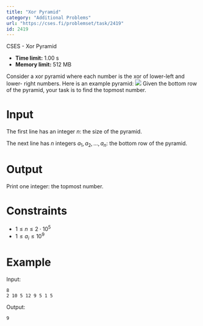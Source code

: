 ```yaml
---
title: "Xor Pyramid"
category: "Additional Problems"
url: "https://cses.fi/problemset/task/2419"
id: 2419
---
```


CSES - Xor Pyramid

  * **Time limit:** 1.00 s
  * **Memory limit:** 512 MB

Consider a xor pyramid where each number is the xor of lower-left and lower-
right numbers. Here is an example pyramid:
![](/file/382652cc16953396bbaeeabf0e98daec74a4bda09afb8db8da0e67870205fc76)
Given the bottom row of the pyramid, your task is to find the topmost number.

# Input

The first line has an integer $n$: the size of the pyramid.

The next line has $n$ integers $a_1,a_2,\dots,a_n$: the bottom row of the
pyramid.

# Output

Print one integer: the topmost number.

# Constraints

  * $1 \le n \le 2 \cdot 10^5$
  * $1 \le a_i \le 10^9$

# Example

Input:

    
    
    8
    2 10 5 12 9 5 1 5
    

Output:

    
    
    9
    

